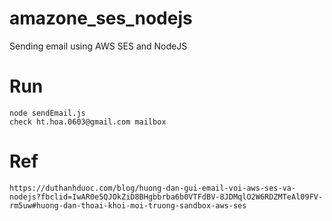 # amazone_ses_nodejs
Sending email using AWS SES and NodeJS

# Run
    node sendEmail.js
    check ht.hoa.0603@gmail.com mailbox
# Ref
    https://duthanhduoc.com/blog/huong-dan-gui-email-voi-aws-ses-va-nodejs?fbclid=IwAR0e5QJOkZiD8BHgbbrba6b0VTFdBV-8JDMqlO2W6RDZMTeAl09FV-rm5uw#huong-dan-thoai-khoi-moi-truong-sandbox-aws-ses
